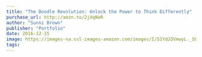 ```yaml
---
title: "The Doodle Revolution: Unlock the Power to Think Differently"
purchase_url: http://amzn.to/2jXqNeR
author: "Sunni Brown"
publisher: "Portfolio"
date: 2016-12-15
image: https://images-na.ssl-images-amazon.com/images/I/51YdJ3VmwyL._SL75_.jpg
tags:
---
```


